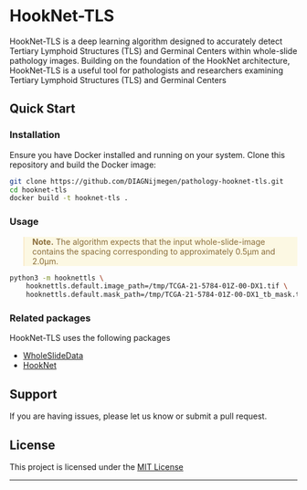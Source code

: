 
# HookNet-TLS

HookNet-TLS is a deep learning algorithm designed to accurately detect Tertiary Lymphoid Structures (TLS) and Germinal Centers within whole-slide pathology images. Building on the foundation of the HookNet architecture, HookNet-TLS is a useful tool for pathologists and researchers examining Tertiary Lymphoid Structures (TLS) and Germinal Centers


## Quick Start 


### Installation

Ensure you have Docker installed and running on your system. Clone this repository and build the Docker image:

```bash
git clone https://github.com/DIAGNijmegen/pathology-hooknet-tls.git
cd hooknet-tls
docker build -t hooknet-tls .
```

### Usage

<blockquote style="color: #8a6d3b; background-color: #fcf8e3; border-left: 2px solid #faebcc;">
  <p><strong>Note.</strong> The algorithm expects that the input whole-slide-image contains the spacing corresponding to approximately 0.5µm and 2.0µm.</p>
</blockquote>

```bash
python3 -m hooknettls \
    hooknettls.default.image_path=/tmp/TCGA-21-5784-01Z-00-DX1.tif \
    hooknettls.default.mask_path=/tmp/TCGA-21-5784-01Z-00-DX1_tb_mask.tif
```

### Related packages 
HookNet-TLS uses the following packages

- [WholeSlideData](https://github.com/DIAGNijmegen/pathology-whole-slide-data)
- [HookNet](https://github.com/DIAGNijmegen/pathology-hooknet)


## Support 

If you are having issues, please let us know or submit a pull request.

## License

This project is licensed under the [MIT License](LICENSE.md)


---
